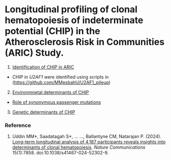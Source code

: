 # Longitudinal profiling of clonal hematopoiesis of indeterminate potential (CHIP) in the Atherosclerosis Risk in Communities (ARIC) Study.



1. [Identification of CHIP in ARIC](https://github.com/MMesbahU/longitudinal-profiling-of-clonal-hematopoiesis/tree/main/detect_CHIP) 

* CHIP in *U2AF1* were identified using scripts in (https://github.com/MMesbahU/U2AF1_pileup)


2. [Environmnetal determinants of CHIP](https://github.com/MMesbahU/longitudinal-profiling-of-clonal-hematopoiesis/tree/main/determinants_of_CHIP/environmental)


* [Role of synonymous passenger mutations](https://github.com/MMesbahU/longitudinal-profiling-of-clonal-hematopoiesis/tree/main/determinants_of_CHIP/environmental/hitchhiker) 


3. [Genetic determinants of CHIP](https://github.com/MMesbahU/longitudinal-profiling-of-clonal-hematopoiesis/tree/main/determinants_of_CHIP/genetic)



### Reference
1. Uddin MM*, Saadatagah S*, ... ..., Ballantyne CM, Natarajan P. (2024). [Long-term longitudinal analysis of 4,187 participants reveals insights into determinants of clonal hematopoiesis](https://doi.org:10.1038/s41467-024-52302-9). *Nature Communications* 15(1):7858. doi:10.1038/s41467-024-52302-9.
